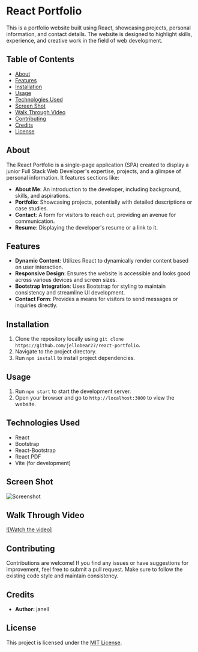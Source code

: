 # React Portfolio

This is a portfolio website built using React, showcasing projects, personal information, and contact details. The website is designed to highlight skills, experience, and creative work in the field of web development.

## Table of Contents

- [About](#about)
- [Features](#features)
- [Installation](#installation)
- [Usage](#usage)
- [Technologies Used](#technologies-used)
- [Screen Shot](#screen-shot)
- [Walk Through Video](#walk-through-video)
- [Contributing](#contributing)
- [Credits](#credits)
- [License](#license)

## About

The React Portfolio is a single-page application (SPA) created to display a junior Full Stack Web Developer's expertise, projects, and a glimpse of personal information. It features sections like:

- **About Me**: An introduction to the developer, including background, skills, and aspirations.
- **Portfolio**: Showcasing projects, potentially with detailed descriptions or case studies.
- **Contact**: A form for visitors to reach out, providing an avenue for communication.
- **Resume**: Displaying the developer's resume or a link to it.

## Features

- **Dynamic Content**: Utilizes React to dynamically render content based on user interaction.
- **Responsive Design**: Ensures the website is accessible and looks good across various devices and screen sizes.
- **Bootstrap Integration**: Uses Bootstrap for styling to maintain consistency and streamline UI development.
- **Contact Form**: Provides a means for visitors to send messages or inquiries directly.

## Installation

1. Clone the repository locally using `git clone https://github.com/jellobear27/react-portfolio`.
2. Navigate to the project directory.
3. Run `npm install` to install project dependencies.

## Usage

1. Run `npm start` to start the development server.
2. Open your browser and go to `http://localhost:3000` to view the website.

## Technologies Used

- React
- Bootstrap
- React-Bootstrap
- React PDF
- Vite (for development)

## Screen Shot
![Screenshot](assets/screenshot.png)


## Walk Through Video
[![Watch the video]](https://drive.google.com/file/d/1RaSTqs47k0xJVzLEHV1X0KVTTychbUYp/view?usp=sharing)


## Contributing

Contributions are welcome! If you find any issues or have suggestions for improvement, feel free to submit a pull request. Make sure to follow the existing code style and maintain consistency.

## Credits
- **Author:** janell

## License

This project is licensed under the [MIT License](LICENSE).

